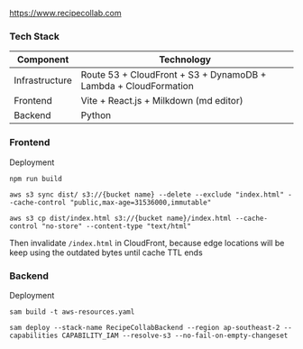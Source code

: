 https://www.recipecollab.com

### Tech Stack

| Component      | Technology                                     |
| -------------- | ---------------------------------------------- |
| Infrastructure | Route 53 + CloudFront + S3 + DynamoDB + Lambda + CloudFormation|
| Frontend       | Vite + React.js + Milkdown (md editor)         |
| Backend        | Python                                         |

### Frontend

Deployment

```
npm run build
```
```
aws s3 sync dist/ s3://{bucket name} --delete --exclude "index.html" --cache-control "public,max-age=31536000,immutable"
```
```
aws s3 cp dist/index.html s3://{bucket name}/index.html --cache-control "no-store" --content-type "text/html"           
```

Then invalidate `/index.html` in CloudFront, because edge locations will be keep using the outdated bytes until cache TTL ends

### Backend

Deployment

```
sam build -t aws-resources.yaml
```
```
sam deploy --stack-name RecipeCollabBackend --region ap-southeast-2 --capabilities CAPABILITY_IAM --resolve-s3 --no-fail-on-empty-changeset
```
